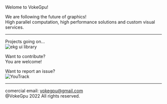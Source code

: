 Welome to VokeGpu!

We are following the future of graphics!  
High parallel computation, high performance solutions and custom visual services. 

---

Projects going on...  
![ekg ui library](!https://github.com/vokegpu/ekg-ui-library)

Want to contribute?  
You are welcome!

Want to report an issue?  
![YouTrack](https://vokegpu.youtrack.cloud)

---

comercial email: vokegpu@gmail.com  
@VokeGpu 2022 All rights reserved.
